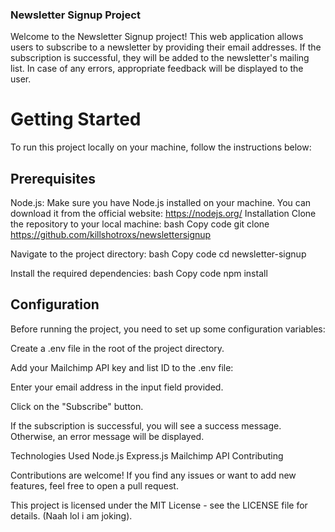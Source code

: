 ### Newsletter Signup Project

Welcome to the Newsletter Signup project! This web application allows users to subscribe to a newsletter by providing their email addresses. If the subscription is successful, they will be added to the newsletter's mailing list. In case of any errors, appropriate feedback will be displayed to the user.

# Getting Started

To run this project locally on your machine, follow the instructions below:

## Prerequisites
Node.js: Make sure you have Node.js installed on your machine. You can download it from the official website: https://nodejs.org/
Installation
Clone the repository to your local machine:
bash
Copy code
git clone https://github.com/killshotroxs/newslettersignup

Navigate to the project directory:
bash
Copy code
cd newsletter-signup

Install the required dependencies:
bash
Copy code
npm install

## Configuration

Before running the project, you need to set up some configuration variables:

Create a .env file in the root of the project directory.

Add your Mailchimp API key and list ID to the .env file:

Enter your email address in the input field provided.

Click on the "Subscribe" button.

If the subscription is successful, you will see a success message. Otherwise, an error message will be displayed.

Technologies Used
Node.js
Express.js
Mailchimp API
Contributing

Contributions are welcome! If you find any issues or want to add new features, feel free to open a pull request.

This project is licensed under the MIT License - see the LICENSE file for details. (Naah lol i am joking).
